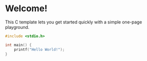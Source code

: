 # Welcome!

This C template lets you get started quickly with a simple one-page playground.

```C runnable
#include <stdio.h>

int main() {
	printf("Hello World!");
}

```
